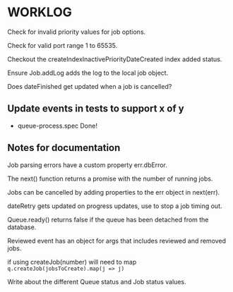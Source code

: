 # WORKLOG

Check for invalid priority values for job options.

Check for valid port range 1 to 65535.

Checkout the createIndexInactivePriorityDateCreated index added status.

Ensure Job.addLog adds the log to the local job object.

Does dateFinished get updated when a job is cancelled?

## Update events in tests to support x of y

*   queue-process.spec Done!

## Notes for documentation

Job parsing errors have a custom property err.dbError.

The next() function returns a promise with the number of running jobs.

Jobs can be cancelled by adding properties to the err object in next(err).

dateRetry gets updated on progress updates, use to stop a job timing out.

Queue.ready() returns false if the queue has been detached from the database.

Reviewed event has an object for args that includes reviewed and removed jobs.

if using createJob(number) will need to map `q.createJob(jobsToCreate).map(j => j)`

Write about the different Queue status and Job status values.

